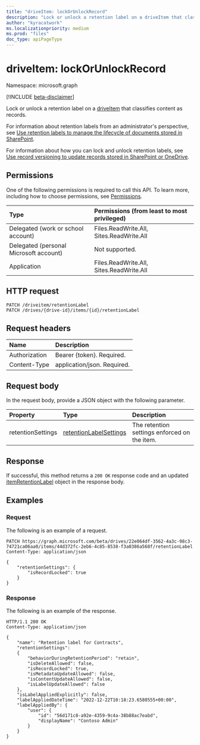```yaml
---
title: "driveItem: lockOrUnlockRecord"
description: "Lock or unlock a retention label on a driveItem that classifies content as records."
author: "kyracatwork"
ms.localizationpriority: medium
ms.prod: "files"
doc_type: apiPageType
---
```


# driveItem: lockOrUnlockRecord

Namespace: microsoft.graph

[!INCLUDE [beta-disclaimer](../../includes/beta-disclaimer.md)]

Lock or unlock a retention label on a [driveItem](../resources/driveitem.md) that classifies content as records.

For information about retention labels from an administrator's perspective, see [Use retention labels to manage the lifecycle of documents stored in SharePoint](/microsoft-365/compliance/auto-apply-retention-labels-scenario).

For information about how you can lock and unlock retention labels, see [Use record versioning to update records stored in SharePoint or OneDrive](/microsoft-365/compliance/record-versioning).

## Permissions

One of the following permissions is required to call this API. To learn more, including how to choose permissions, see [Permissions](/graph/permissions-reference).

| Type                                   | Permissions (from least to most privileged) |
|:---------------------------------------|:--------------------------------------------|
| Delegated (work or school account)     | Files.ReadWrite.All, Sites.ReadWrite.All    |
| Delegated (personal Microsoft account) | Not supported.                              |
| Application                            | Files.ReadWrite.All, Sites.ReadWrite.All    |

## HTTP request

<!-- {
  "blockType": "ignored"
}
-->
```http
PATCH /driveitem/retentionLabel
PATCH /drives/{drive-id}/items/{id}/retentionLabel
```

## Request headers

|Name|Description|
|:---|:---|
|Authorization|Bearer {token}. Required.|
|Content-Type|application/json. Required.|

## Request body

In the request body, provide a JSON object with the following parameter.

|Property|Type|Description|
|:---|:---|:---|
|retentionSettings|[retentionLabelSettings](../resources/retentionlabelsettings.md) | The retention settings enforced on the item. |

## Response

If successful, this method returns a `200 OK` response code and an updated [itemRetentionLabel](../resources/itemretentionlabel.md) object in the response body.

## Examples

### Request

The following is an example of a request.

<!-- {
  "blockType": "request",
  "name": "driveItem_lockOrUnlockRecord",
  "sampleKeys": ["22e064df-3562-4a3c-98c3-74721ca06aa0", "44d372fc-2eb6-4c85-8538-f3a0386a568f"]
}
-->

```http
PATCH https://graph.microsoft.com/beta/drives/22e064df-3562-4a3c-98c3-74721ca06aa0/items/44d372fc-2eb6-4c85-8538-f3a0386a568f/retentionLabel
Content-Type: application/json

{
    "retentionSettings": {
        "isRecordLocked": true
    }
}
```

### Response

The following is an example of the response.

<!-- {
  "blockType": "response",
  "truncated": true,
  "@odata.type": "microsoft.graph.itemRetentionLabel"
}
-->
``` http
HTTP/1.1 200 OK
Content-Type: application/json

{
    "name": "Retention label for Contracts",
    "retentionSettings":
    {
        "behaviorDuringRetentionPeriod": "retain",
        "isDeleteAllowed": false,
        "isRecordLocked": true,
        "isMetadataUpdateAllowed": false,
        "isContentUpdateAllowed": false,
        "isLabelUpdateAllowed": false
    },
    "isLabelAppliedExplicitly": false,
    "labelAppliedDateTime": "2022-12-22T10:18:23.6580555+00:00",
    "labelAppliedBy": {
        "user": {
            "id": "56d171c8-a92e-4359-9c4a-38b88ac7eabd",
            "displayName": "Contoso Admin"
        }
    }
}
```
